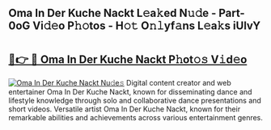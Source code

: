 ## Oma In Der Kuche Nackt L𝚎a𝚔ed N𝚞𝚍e - Part-0oG Vi𝚍𝚎o P𝚑𝚘tos - H𝚘𝚝 O𝚗𝚕yf𝚊ns L𝚎a𝚔s iUlvY

# <h2><a href="http://kfc4zh.oniu.top/?m=Oma+In+Der+Kuche+Nackt">🔗👉 🔴 Oma In Der Kuche Nackt P𝚑ot𝚘𝚜 V𝚒d𝚎o</a></h2>

[![Oma In Der Kuche Nackt Nu𝚍e𝚜](https://i.imgur.com/0qMVB7G.gif)](http://kfc4zh.oniu.top/?m=Oma+In+Der+Kuche+Nackt)
Digital content creator and web entertainer Oma In Der Kuche Nackt, known for disseminating dance and lifestyle knowledge through solo and collaborative dance presentations and short videos. Versatile artist Oma In Der Kuche Nackt, known for their remarkable abilities and achievements across various entertainment genres.  
